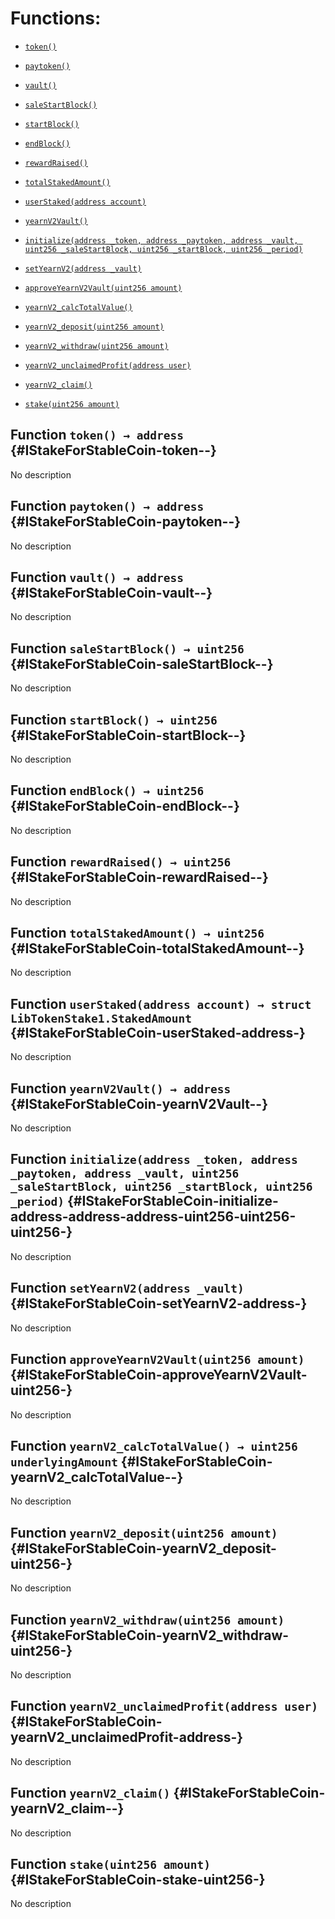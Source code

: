 # Functions:

- [`token()`](#IStakeForStableCoin-token--)

- [`paytoken()`](#IStakeForStableCoin-paytoken--)

- [`vault()`](#IStakeForStableCoin-vault--)

- [`saleStartBlock()`](#IStakeForStableCoin-saleStartBlock--)

- [`startBlock()`](#IStakeForStableCoin-startBlock--)

- [`endBlock()`](#IStakeForStableCoin-endBlock--)

- [`rewardRaised()`](#IStakeForStableCoin-rewardRaised--)

- [`totalStakedAmount()`](#IStakeForStableCoin-totalStakedAmount--)

- [`userStaked(address account)`](#IStakeForStableCoin-userStaked-address-)

- [`yearnV2Vault()`](#IStakeForStableCoin-yearnV2Vault--)

- [`initialize(address _token, address _paytoken, address _vault, uint256 _saleStartBlock, uint256 _startBlock, uint256 _period)`](#IStakeForStableCoin-initialize-address-address-address-uint256-uint256-uint256-)

- [`setYearnV2(address _vault)`](#IStakeForStableCoin-setYearnV2-address-)

- [`approveYearnV2Vault(uint256 amount)`](#IStakeForStableCoin-approveYearnV2Vault-uint256-)

- [`yearnV2_calcTotalValue()`](#IStakeForStableCoin-yearnV2_calcTotalValue--)

- [`yearnV2_deposit(uint256 amount)`](#IStakeForStableCoin-yearnV2_deposit-uint256-)

- [`yearnV2_withdraw(uint256 amount)`](#IStakeForStableCoin-yearnV2_withdraw-uint256-)

- [`yearnV2_unclaimedProfit(address user)`](#IStakeForStableCoin-yearnV2_unclaimedProfit-address-)

- [`yearnV2_claim()`](#IStakeForStableCoin-yearnV2_claim--)

- [`stake(uint256 amount)`](#IStakeForStableCoin-stake-uint256-)

## Function `token() → address` {#IStakeForStableCoin-token--}

No description

## Function `paytoken() → address` {#IStakeForStableCoin-paytoken--}

No description

## Function `vault() → address` {#IStakeForStableCoin-vault--}

No description

## Function `saleStartBlock() → uint256` {#IStakeForStableCoin-saleStartBlock--}

No description

## Function `startBlock() → uint256` {#IStakeForStableCoin-startBlock--}

No description

## Function `endBlock() → uint256` {#IStakeForStableCoin-endBlock--}

No description

## Function `rewardRaised() → uint256` {#IStakeForStableCoin-rewardRaised--}

No description

## Function `totalStakedAmount() → uint256` {#IStakeForStableCoin-totalStakedAmount--}

No description

## Function `userStaked(address account) → struct LibTokenStake1.StakedAmount` {#IStakeForStableCoin-userStaked-address-}

No description

## Function `yearnV2Vault() → address` {#IStakeForStableCoin-yearnV2Vault--}

No description

## Function `initialize(address _token, address _paytoken, address _vault, uint256 _saleStartBlock, uint256 _startBlock, uint256 _period)` {#IStakeForStableCoin-initialize-address-address-address-uint256-uint256-uint256-}

No description

## Function `setYearnV2(address _vault)` {#IStakeForStableCoin-setYearnV2-address-}

No description

## Function `approveYearnV2Vault(uint256 amount)` {#IStakeForStableCoin-approveYearnV2Vault-uint256-}

No description

## Function `yearnV2_calcTotalValue() → uint256 underlyingAmount` {#IStakeForStableCoin-yearnV2_calcTotalValue--}

No description

## Function `yearnV2_deposit(uint256 amount)` {#IStakeForStableCoin-yearnV2_deposit-uint256-}

No description

## Function `yearnV2_withdraw(uint256 amount)` {#IStakeForStableCoin-yearnV2_withdraw-uint256-}

No description

## Function `yearnV2_unclaimedProfit(address user)` {#IStakeForStableCoin-yearnV2_unclaimedProfit-address-}

No description

## Function `yearnV2_claim()` {#IStakeForStableCoin-yearnV2_claim--}

No description

## Function `stake(uint256 amount)` {#IStakeForStableCoin-stake-uint256-}

No description

